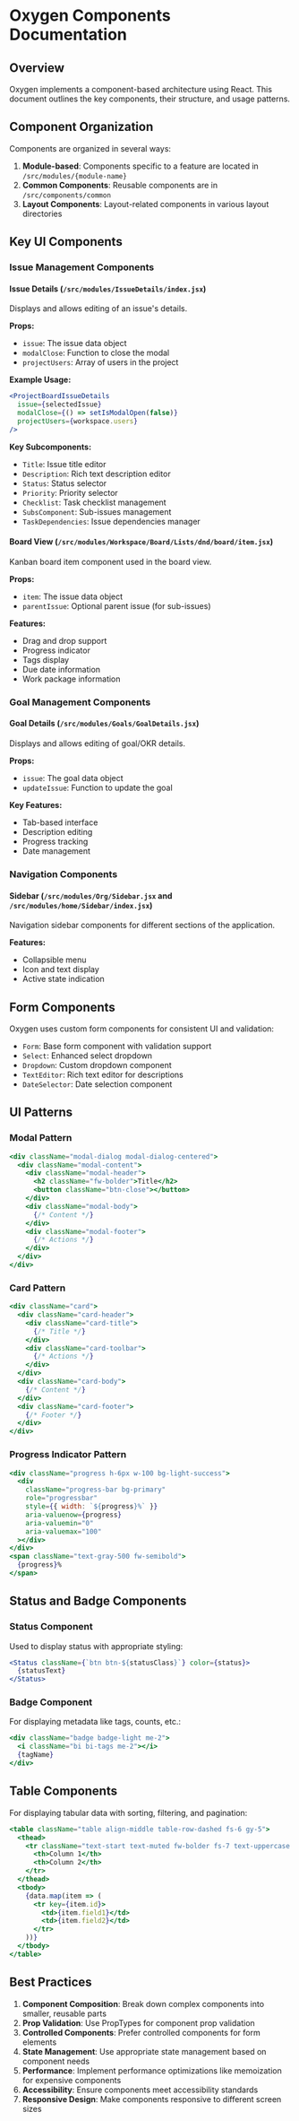 # Oxygen Components Documentation

## Overview

Oxygen implements a component-based architecture using React. This document outlines the key components, their structure, and usage patterns.

## Component Organization

Components are organized in several ways:

1. **Module-based**: Components specific to a feature are located in `/src/modules/{module-name}`
2. **Common Components**: Reusable components are in `/src/components/common`
3. **Layout Components**: Layout-related components in various layout directories

## Key UI Components

### Issue Management Components

#### Issue Details (`/src/modules/IssueDetails/index.jsx`)

Displays and allows editing of an issue's details.

**Props:**
- `issue`: The issue data object
- `modalClose`: Function to close the modal
- `projectUsers`: Array of users in the project

**Example Usage:**
```jsx
<ProjectBoardIssueDetails 
  issue={selectedIssue}
  modalClose={() => setIsModalOpen(false)}
  projectUsers={workspace.users}
/>
```

**Key Subcomponents:**
- `Title`: Issue title editor
- `Description`: Rich text description editor
- `Status`: Status selector
- `Priority`: Priority selector
- `Checklist`: Task checklist management
- `SubsComponent`: Sub-issues management
- `TaskDependencies`: Issue dependencies manager

#### Board View (`/src/modules/Workspace/Board/Lists/dnd/board/item.jsx`)

Kanban board item component used in the board view.

**Props:**
- `item`: The issue data object
- `parentIssue`: Optional parent issue (for sub-issues)

**Features:**
- Drag and drop support
- Progress indicator
- Tags display
- Due date information
- Work package information

### Goal Management Components

#### Goal Details (`/src/modules/Goals/GoalDetails.jsx`)

Displays and allows editing of goal/OKR details.

**Props:**
- `issue`: The goal data object
- `updateIssue`: Function to update the goal

**Key Features:**
- Tab-based interface
- Description editing
- Progress tracking
- Date management

### Navigation Components

#### Sidebar (`/src/modules/Org/Sidebar.jsx` and `/src/modules/home/Sidebar/index.jsx`)

Navigation sidebar components for different sections of the application.

**Features:**
- Collapsible menu
- Icon and text display
- Active state indication

## Form Components

Oxygen uses custom form components for consistent UI and validation:

- `Form`: Base form component with validation support
- `Select`: Enhanced select dropdown
- `Dropdown`: Custom dropdown component
- `TextEditor`: Rich text editor for descriptions
- `DateSelector`: Date selection component

## UI Patterns

### Modal Pattern

```jsx
<div className="modal-dialog modal-dialog-centered">
  <div className="modal-content">
    <div className="modal-header">
      <h2 className="fw-bolder">Title</h2>
      <button className="btn-close"></button>
    </div>
    <div className="modal-body">
      {/* Content */}
    </div>
    <div className="modal-footer">
      {/* Actions */}
    </div>
  </div>
</div>
```

### Card Pattern

```jsx
<div className="card">
  <div className="card-header">
    <div className="card-title">
      {/* Title */}
    </div>
    <div className="card-toolbar">
      {/* Actions */}
    </div>
  </div>
  <div className="card-body">
    {/* Content */}
  </div>
  <div className="card-footer">
    {/* Footer */}
  </div>
</div>
```

### Progress Indicator Pattern

```jsx
<div className="progress h-6px w-100 bg-light-success">
  <div
    className="progress-bar bg-primary"
    role="progressbar"
    style={{ width: `${progress}%` }}
    aria-valuenow={progress}
    aria-valuemin="0"
    aria-valuemax="100"
  ></div>
</div>
<span className="text-gray-500 fw-semibold">
  {progress}%
</span>
```

## Status and Badge Components

### Status Component

Used to display status with appropriate styling:

```jsx
<Status className={`btn btn-${statusClass}`} color={status}>
  {statusText}
</Status>
```

### Badge Component

For displaying metadata like tags, counts, etc.:

```jsx
<div className="badge badge-light me-2">
  <i className="bi bi-tags me-2"></i>
  {tagName}
</div>
```

## Table Components

For displaying tabular data with sorting, filtering, and pagination:

```jsx
<table className="table align-middle table-row-dashed fs-6 gy-5">
  <thead>
    <tr className="text-start text-muted fw-bolder fs-7 text-uppercase gs-0">
      <th>Column 1</th>
      <th>Column 2</th>
    </tr>
  </thead>
  <tbody>
    {data.map(item => (
      <tr key={item.id}>
        <td>{item.field1}</td>
        <td>{item.field2}</td>
      </tr>
    ))}
  </tbody>
</table>
```

## Best Practices

1. **Component Composition**: Break down complex components into smaller, reusable parts
2. **Prop Validation**: Use PropTypes for component prop validation
3. **Controlled Components**: Prefer controlled components for form elements
4. **State Management**: Use appropriate state management based on component needs
5. **Performance**: Implement performance optimizations like memoization for expensive components
6. **Accessibility**: Ensure components meet accessibility standards
7. **Responsive Design**: Make components responsive to different screen sizes
